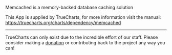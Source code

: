 Memcached is a memory-backed database caching solution

This App is supplied by TrueCharts, for more information visit the manual: https://truecharts.org/charts/dependency/memcached

---

TrueCharts can only exist due to the incredible effort of our staff.
Please consider making a [donation](https://truecharts.org/docs/about/sponsor) or contributing back to the project any way you can!
